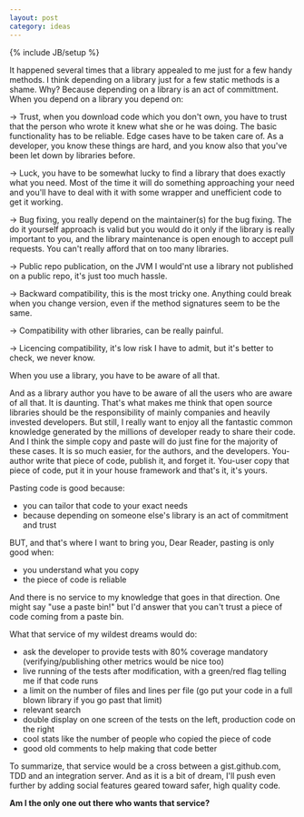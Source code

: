 ```yaml
---
layout: post
category: ideas
---
```

{% include JB/setup %}

It happened several times that a library appealed to me just for a few handy methods. I think depending on a library just for a few static methods is a shame. Why? Because depending on a library is an act of committment. When you depend on a library you depend on:

&rarr; Trust, when you download code which you don't own, you have to trust that the person who wrote it knew what she or he was doing. The basic functionality has to be reliable. Edge cases have to be taken care of. As a developer, you know these things are hard, and you know also that you've been let down by libraries before.

&rarr; Luck, you have to be somewhat lucky to find a library that does exactly what you need. Most of the time it will do something approaching your need and you'll have to deal with it with some wrapper and unefficient code to get it working.

&rarr; Bug fixing, you really depend on the maintainer(s) for the bug fixing. The do it yourself approach is valid but you would do it only if the library is really important to you, and the library maintenance is open enough to accept pull requests. You can't really afford that on too many libraries.

&rarr; Public repo publication, on the JVM I would'nt use a library not published on a public repo, it's just too much hassle.

&rarr; Backward compatibility, this is the most tricky one. Anything could break when you change version, even if the method signatures seem to be the same.

&rarr; Compatibility with other libraries, can be really painful.

&rarr; Licencing compatibility, it's low risk I have to admit, but it's better to check, we never know.

When you use a library, you have to be aware of all that.

And as a library author you have to be aware of all the users who are aware of all that. It is daunting. That's what makes me think that open source libraries should be the responsibility of mainly companies and heavily invested developers. But still, I really want to enjoy all the fantastic common knowledge generated by the millions of developer ready to share their code. And I think the simple copy and paste will do just fine for the majority of these cases. It is so much easier, for the authors, and the developers. You-author write that piece of code, publish it, and forget it. You-user copy that piece of code, put it in your house framework and that's it, it's yours.

Pasting code is good because:
- you can tailor that code to your exact needs
- because depending on someone else's library is an act of commitment and trust

BUT, and that's where I want to bring you, Dear Reader, pasting is only good when:
- you understand what you copy
- the piece of code is reliable

And there is no service to my knowledge that goes in that direction.
One might say "use a paste bin!" but I'd answer that you can't trust a piece of code coming from a paste bin.

What that service of my wildest dreams would do:
- ask the developer to provide tests with 80% coverage mandatory (verifying/publishing other metrics would be nice too)
- live running of the tests after modification, with a green/red flag telling me if that code runs
- a limit on the number of files and lines per file (go put your code in a full blown library if you go past that limit)
- relevant search
- double display on one screen of the tests on the left, production code on the right
- cool stats like the number of people who copied the piece of code
- good old comments to help making that code better

To summarize, that service would be a cross between a gist.github.com, TDD and an integration server. And as it is a bit of dream, I'll push even further by adding social features geared toward safer, high quality code.

**Am I the only one out there who wants that service?**
